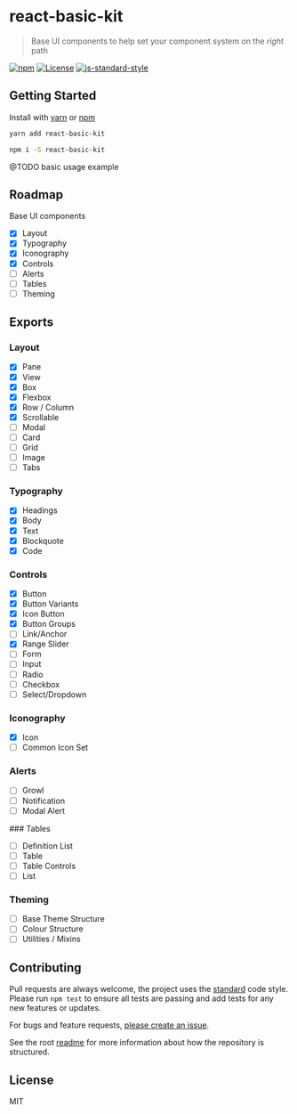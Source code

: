 
# react-basic-kit

> Base UI components to help set your component system on the _right_ path

[![npm](https://img.shields.io/npm/v/raid.svg?style=flat)](https://www.npmjs.com/package/react-basic-kit)
[![License](https://img.shields.io/npm/l/react-basic-kit.svg)](https://www.npmjs.com/package/react-basic-kit)
[![js-standard-style](https://img.shields.io/badge/code%20style-standard-brightgreen.svg)](http://standardjs.com/)

## Getting Started

Install with [yarn](https://yarnpkg.com) or [npm](https://npmjs.com)

```sh
yarn add react-basic-kit
```

```sh
npm i -S react-basic-kit
```

@TODO basic usage example

## Roadmap

Base UI components

- [x] Layout
- [x] Typography
- [x] Iconography
- [x] Controls
- [ ] Alerts
- [ ] Tables
- [ ] Theming

## Exports

### Layout

- [x] Pane
- [x] View
- [x] Box
- [x] Flexbox
- [x] Row / Column
- [x] Scrollable
- [ ] Modal
- [ ] Card
- [ ] Grid
- [ ] Image
- [ ] Tabs

### Typography

- [x] Headings
- [x] Body
- [x] Text
- [x] Blockquote
- [x] Code

### Controls

- [x] Button
- [x] Button Variants
- [x] Icon Button
- [x] Button Groups
- [ ] Link/Anchor
- [x] Range Slider
- [ ] Form
- [ ] Input
- [ ] Radio
- [ ] Checkbox
- [ ] Select/Dropdown

### Iconography

- [x] Icon
- [ ] Common Icon Set

### Alerts

- [ ] Growl
- [ ] Notification
- [ ] Modal Alert

### Tables

- [ ] Definition List
- [ ] Table
- [ ] Table Controls
- [ ] List

### Theming

- [ ] Base Theme Structure
- [ ] Colour Structure
- [ ] Utilities / Mixins

## Contributing

Pull requests are always welcome, the project uses the [standard](http://standardjs.com) code style. Please run `npm test` to ensure all tests are passing and add tests for any new features or updates.

For bugs and feature requests, [please create an issue](https://github.com/mattstyles/react-basic-kit/issues).

See the root [readme](https://github.com/mattstyles/react-basic-kit) for more information about how the repository is structured.

## License

MIT
